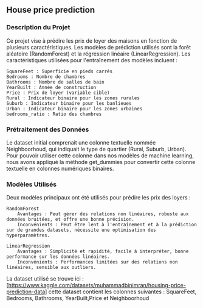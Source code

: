 ## House price prediction 

### Description du Projet

Ce projet vise à prédire les prix de loyer des maisons en fonction de plusieurs caractéristiques. Les modèles de prédiction utilisés sont la forêt aléatoire (RandomForest) et la régression linéaire (LinearRegression). Les caractéristiques utilisées pour l'entraînement des modèles incluent :

    SquareFeet : Superficie en pieds carrés
    Bedrooms : Nombre de chambres
    Bathrooms : Nombre de salles de bain
    YearBuilt : Année de construction
    Price : Prix de loyer (variable cible)
    Rural : Indicateur binaire pour les zones rurales
    Suburb : Indicateur binaire pour les banlieues
    Urban : Indicateur binaire pour les zones urbaines
    bedrooms_ratio : Ratio des chambres

### Prétraitement des Données

Le dataset initial comprenait une colonne textuelle nommée Neighboorhoud, qui indiquait le type de quartier (Rural, Suburb, Urban). Pour pouvoir utiliser cette colonne dans nos modèles de machine learning, nous avons appliqué la méthode get_dummies pour convertir cette colonne textuelle en colonnes numériques binaires.

### Modèles Utilisés

Deux modèles principaux ont été utilisés pour prédire les prix des loyers :

    RandomForest
        Avantages : Peut gérer des relations non linéaires, robuste aux données bruitées, et offre une bonne précision.
        Inconvénients : Peut être lent à l'entraînement et à la prédiction sur de grandes datasets, nécessite une optimisation des hyperparamètres.

    LinearRegression
        Avantages : Simplicité et rapidité, facile à interpréter, bonne performance sur les données linéaires.
        Inconvénients : Performances limitées sur des relations non linéaires, sensible aux outliers.


La dataset utilisé se trouve ici : [https://www.kaggle.com/datasets/muhammadbinimran/housing-price-prediction-data]
cette dataset contient les colonnes suivantes : SquareFeet, Bedrooms, Bathrooms, YearBuilt,Price et Neighboorhoud

